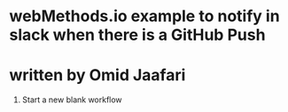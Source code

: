 # webMethods.io example to notify in slack when there is a GitHub Push
# written by Omid Jaafari

1. Start a new blank workflow 

